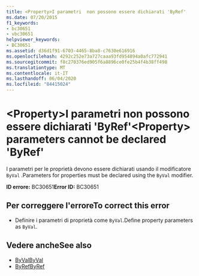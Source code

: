 ```yaml
---
title: <Property>I parametri  non possono essere dichiarati 'ByRef'
ms.date: 07/20/2015
f1_keywords:
- bc30651
- vbc30651
helpviewer_keywords:
- BC30651
ms.assetid: d36d1f91-6703-4465-8ba8-c7630e616916
ms.openlocfilehash: 4292c252e73a727caaa93fd954894a0afc772941
ms.sourcegitcommit: f8c270376ed905f6a8896ce0fe25b4f4b38ff498
ms.translationtype: MT
ms.contentlocale: it-IT
ms.lasthandoff: 06/04/2020
ms.locfileid: "84415024"
---
```

# <a name="property-parameters-cannot-be-declared-byref"></a><span data-ttu-id="6c3ea-102">\<Property>I parametri  non possono essere dichiarati 'ByRef'</span><span class="sxs-lookup"><span data-stu-id="6c3ea-102">\<Property> parameters cannot be declared 'ByRef'</span></span>
<span data-ttu-id="6c3ea-103">I parametri per le proprietà devono essere dichiarati usando il modificatore `ByVal` .</span><span class="sxs-lookup"><span data-stu-id="6c3ea-103">Parameters for properties must be declared using the `ByVal` modifier.</span></span>  
  
 <span data-ttu-id="6c3ea-104">**ID errore:** BC30651</span><span class="sxs-lookup"><span data-stu-id="6c3ea-104">**Error ID:** BC30651</span></span>  
  
## <a name="to-correct-this-error"></a><span data-ttu-id="6c3ea-105">Per correggere l'errore</span><span class="sxs-lookup"><span data-stu-id="6c3ea-105">To correct this error</span></span>  
  
- <span data-ttu-id="6c3ea-106">Definire i parametri di proprietà come `ByVal`.</span><span class="sxs-lookup"><span data-stu-id="6c3ea-106">Define property parameters as `ByVal`.</span></span>  
  
## <a name="see-also"></a><span data-ttu-id="6c3ea-107">Vedere anche</span><span class="sxs-lookup"><span data-stu-id="6c3ea-107">See also</span></span>

- [<span data-ttu-id="6c3ea-108">ByVal</span><span class="sxs-lookup"><span data-stu-id="6c3ea-108">ByVal</span></span>](../language-reference/modifiers/byval.md)
- [<span data-ttu-id="6c3ea-109">ByRef</span><span class="sxs-lookup"><span data-stu-id="6c3ea-109">ByRef</span></span>](../language-reference/modifiers/byref.md)
